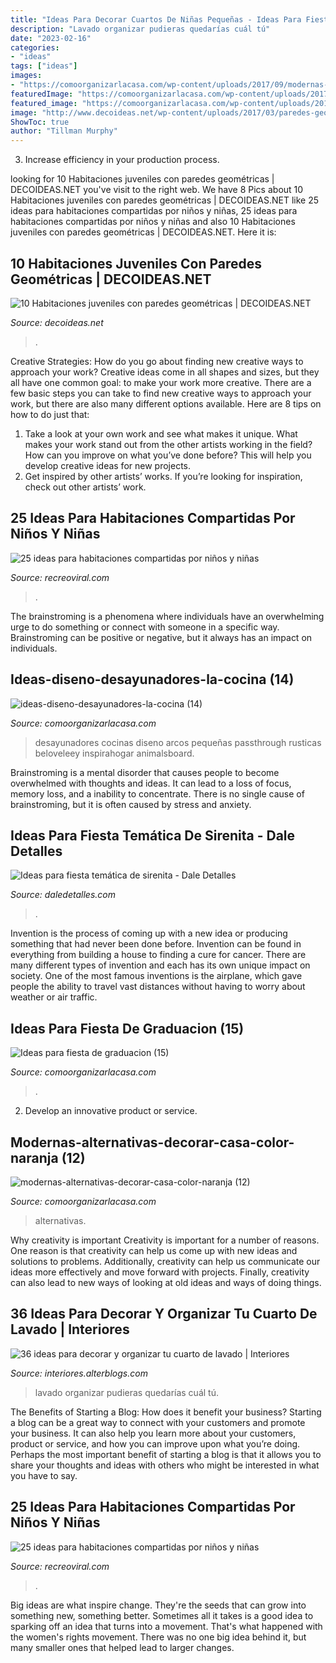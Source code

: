 ```yaml
---
title: "Ideas Para Decorar Cuartos De Niñas Pequeñas - Ideas Para Fiesta Temática De Sirenita"
description: "Lavado organizar pudieras quedarías cuál tú"
date: "2023-02-16"
categories:
- "ideas"
tags: ["ideas"]
images:
- "https://comoorganizarlacasa.com/wp-content/uploads/2017/09/modernas-alternativas-decorar-casa-color-naranja-12.jpg"
featuredImage: "https://comoorganizarlacasa.com/wp-content/uploads/2017/09/ideas-diseno-desayunadores-la-cocina-14.jpg"
featured_image: "https://comoorganizarlacasa.com/wp-content/uploads/2017/09/ideas-diseno-desayunadores-la-cocina-14.jpg"
image: "http://www.decoideas.net/wp-content/uploads/2017/03/paredes-geometricas-1.jpg"
ShowToc: true
author: "Tillman Murphy"
---
```



3. Increase efficiency in your production process.

	

		
looking for 10 Habitaciones juveniles con paredes geométricas | DECOIDEAS.NET you've visit to the right web. We have 8 Pics about 10 Habitaciones juveniles con paredes geométricas | DECOIDEAS.NET like 25 ideas para habitaciones compartidas por niños y niñas, 25 ideas para habitaciones compartidas por niños y niñas and also 10 Habitaciones juveniles con paredes geométricas | DECOIDEAS.NET. Here it is:
		
    
## 10 Habitaciones Juveniles Con Paredes Geométricas | DECOIDEAS.NET

<img loading=lazy src="http://www.decoideas.net/wp-content/uploads/2017/03/paredes-geometricas-1.jpg" onerror="this.onerror=null;this.src='https://tse3.mm.bing.net/th?id=OIP.vU3PbbYH8yPgsrdgsHofgAHaJ_&amp;pid=15.1';" alt="10 Habitaciones juveniles con paredes geométricas | DECOIDEAS.NET">

_Source: decoideas.net_

>. 

	

Creative Strategies: How do you go about finding new creative ways to approach your work?
Creative ideas come in all shapes and sizes, but they all have one common goal: to make your work more creative. There are a few basic steps you can take to find new creative ways to approach your work, but there are also many different options available. Here are 8 tips on how to do just that: 
1. Take a look at your own work and see what makes it unique. What makes your work stand out from the other artists working in the field? How can you improve on what you’ve done before? This will help you develop creative ideas for new projects. 
2. Get inspired by other artists’ works. If you’re looking for inspiration, check out other artists’ work.

    
## 25 Ideas Para Habitaciones Compartidas Por Niños Y Niñas

<img loading=lazy src="https://www.recreoviral.com/wp-content/uploads/2015/10/Creativas-habitaciones-compartidas-por-niños-y-niñas-20.jpg" onerror="this.onerror=null;this.src='https://tse4.mm.bing.net/th?id=OIP.-Ts-U_rcLPJoeXxO7y8MzAHaE8&amp;pid=15.1';" alt="25 ideas para habitaciones compartidas por niños y niñas">

_Source: recreoviral.com_

>. 

	

The brainstroming is a phenomena where individuals have an overwhelming urge to do something or connect with someone in a specific way. Brainstroming can be positive or negative, but it always has an impact on individuals.

    
## Ideas-diseno-desayunadores-la-cocina (14)

<img loading=lazy src="https://comoorganizarlacasa.com/wp-content/uploads/2017/09/ideas-diseno-desayunadores-la-cocina-14.jpg" onerror="this.onerror=null;this.src='https://tse1.mm.bing.net/th?id=OIP.zPPggiKS_tMG__tf2YqKugHaLH&amp;pid=15.1';" alt="ideas-diseno-desayunadores-la-cocina (14)">

_Source: comoorganizarlacasa.com_

>desayunadores cocinas diseno arcos pequeñas passthrough rusticas beloveleey inspirahogar animalsboard. 

	

Brainstroming is a mental disorder that causes people to become overwhelmed with thoughts and ideas. It can lead to a loss of focus, memory loss, and a inability to concentrate. There is no single cause of brainstroming, but it is often caused by stress and anxiety.

    
## Ideas Para Fiesta Temática De Sirenita - Dale Detalles

<img loading=lazy src="https://www.daledetalles.com/wp-content/uploads/2021/04/fiesta-sirenita7.jpg" onerror="this.onerror=null;this.src='https://tse3.mm.bing.net/th?id=OIP.sKIPLs-NH3gAFOxfEhC8LgHaHa&amp;pid=15.1';" alt="Ideas para fiesta temática de sirenita - Dale Detalles">

_Source: daledetalles.com_

>. 

	

Invention is the process of coming up with a new idea or producing something that had never been done before. Invention can be found in everything from building a house to finding a cure for cancer. There are many different types of invention and each has its own unique impact on society. One of the most famous inventions is the airplane, which gave people the ability to travel vast distances without having to worry about weather or air traffic.

    
## Ideas Para Fiesta De Graduacion (15)

<img loading=lazy src="https://comoorganizarlacasa.com/wp-content/uploads/2016/05/Ideas-para-fiesta-de-graduacion-15.jpg" onerror="this.onerror=null;this.src='https://tse2.mm.bing.net/th?id=OIP.9dOjyxse0ulPpwoQvoSDsgHaKe&amp;pid=15.1';" alt="Ideas para fiesta de graduacion (15)">

_Source: comoorganizarlacasa.com_

>. 

	

2. Develop an innovative product or service.

    
## Modernas-alternativas-decorar-casa-color-naranja (12)

<img loading=lazy src="https://comoorganizarlacasa.com/wp-content/uploads/2017/09/modernas-alternativas-decorar-casa-color-naranja-12.jpg" onerror="this.onerror=null;this.src='https://tse2.mm.bing.net/th?id=OIP.w5_AuOqz8KJ4Y1L0J-WtvAHaLH&amp;pid=15.1';" alt="modernas-alternativas-decorar-casa-color-naranja (12)">

_Source: comoorganizarlacasa.com_

>alternativas. 

	

Why creativity is important
Creativity is important for a number of reasons. One reason is that creativity can help us come up with new ideas and solutions to problems. Additionally, creativity can help us communicate our ideas more effectively and move forward with projects. Finally, creativity can also lead to new ways of looking at old ideas and ways of doing things.

    
## 36 Ideas Para Decorar Y Organizar Tu Cuarto De Lavado | Interiores

<img loading=lazy src="https://interiores.alterblogs.com/wp-content/uploads/2016/12/36-ideas-para-decorar-y-organizar-tu-cuarto-de-lavado-03.jpg" onerror="this.onerror=null;this.src='https://tse1.mm.bing.net/th?id=OIP.p6y16Fn4g0tbHhF7j8UGuAHaLH&amp;pid=15.1';" alt="36 ideas para decorar y organizar tu cuarto de lavado | Interiores">

_Source: interiores.alterblogs.com_

>lavado organizar pudieras quedarías cuál tú. 

	

The Benefits of Starting a Blog: How does it benefit your business?
Starting a blog can be a great way to connect with your customers and promote your business. It can also help you learn more about your customers, product or service, and how you can improve upon what you’re doing. Perhaps the most important benefit of starting a blog is that it allows you to share your thoughts and ideas with others who might be interested in what you have to say.

    
## 25 Ideas Para Habitaciones Compartidas Por Niños Y Niñas

<img loading=lazy src="https://www.recreoviral.com/wp-content/uploads/2015/10/Creativas-habitaciones-compartidas-por-niños-y-niñas-6.jpg" onerror="this.onerror=null;this.src='https://tse3.mm.bing.net/th?id=OIP.nI4W-43-cF2RM1XwlqPn5gHaFP&amp;pid=15.1';" alt="25 ideas para habitaciones compartidas por niños y niñas">

_Source: recreoviral.com_

>. 

	

Big ideas are what inspire change. They're the seeds that can grow into something new, something better. Sometimes all it takes is a good idea to sparking off an idea that turns into a movement. That's what happened with the women's rights movement. There was no one big idea behind it, but many smaller ones that helped lead to larger changes.

